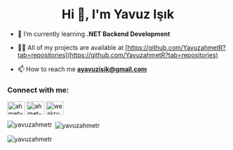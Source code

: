 <h1 align="center">Hi 👋, I'm Yavuz Işık</h1>


- 🌱 I’m currently learning **.NET Backend Development**

- 👨‍💻 All of my projects are available at [https://github.com/YavuzahmetR?tab=repositories](https://github.com/YavuzahmetR?tab=repositories)

- 📫 How to reach me **ayavuzisik@gmail.com**

<h3 align="left">Connect with me:</h3>
<p align="left">
<a href="https://twitter.com/ahmetyavuz" target="blank"><img align="center" src="https://raw.githubusercontent.com/rahuldkjain/github-profile-readme-generator/master/src/images/icons/Social/twitter.svg" alt="ahmetyavuz" height="30" width="40" /></a>
<a href="https://linkedin.com/in/ahmet-yavuz-işık-5ba30527b/" target="blank"><img align="center" src="https://raw.githubusercontent.com/rahuldkjain/github-profile-readme-generator/master/src/images/icons/Social/linked-in-alt.svg" alt="ahmet-yavuz-işık" height="30" width="40" /></a>
<a href="https://instagram.com/weakryans" target="blank"><img align="center" src="https://raw.githubusercontent.com/rahuldkjain/github-profile-readme-generator/master/src/images/icons/Social/instagram.svg" alt="weakryans" height="30" width="40" /></a>
</p>



<p><img align="left" src="https://github-readme-stats.vercel.app/api/top-langs?username=yavuzahmetr&show_icons=true&locale=en&layout=compact" alt="yavuzahmetr" /></p>

<p>&nbsp;<img align="center" src="https://github-readme-stats.vercel.app/api?username=yavuzahmetr&show_icons=true&locale=en" alt="yavuzahmetr" /></p>

<p><img align="center" src="https://github-readme-streak-stats.herokuapp.com/?user=yavuzahmetr&" alt="yavuzahmetr" /></p>
